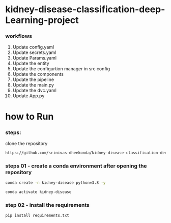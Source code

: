 # kidney-disease-classification-deep-Learning-project


### workflows

1. Update config.yaml
2. Update secrets.yaml
3. Update Params.yaml
4. Update the entity
5. Update the configurtion manager in src config
6. Update the components
7. Update the pipeline
8. Update the main.py
9. Update the dvc.yaml
10. Update App.py



# how to Run

### steps:
clone the repository

```bash
https://github.com/srinivas-dheekonda/kidney-disease-classification-deep-Learning-project.git
```

###  steps 01 - create a conda environment after opening the repository
```bash
conda create -n kidney-disease python=3.8 -y
```

```bash
conda activate kidney-disease
```

### step 02 - install the requirements

```bash 
pip install requirements.txt
```

